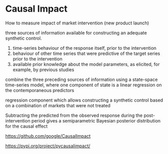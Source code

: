 
# Causal Impact

How to measure impact of market intervention (new product launch)

three sources of information available for constructing an adequate synthetic control.
1. time-series behaviour of the response itself, prior to the intervention
2. behaviour of other time series that were predictive of the target series prior to the intervention
3. available prior knowledge about the model parameters, as elicited, for example, by previous studies

combine the three preceding sources of information using a state-space time-series model, where one component of state is a linear regression on the contemporaneous predictors

regression component which allows constructing a synthetic control based on a combination of markets that were not treated

Subtracting the predicted from the observed response during the post-intervention period gives a semiparametric Bayesian posterior distribution for the causal effect

https://github.com/google/CausalImpact


https://pypi.org/project/pycausalimpact/


